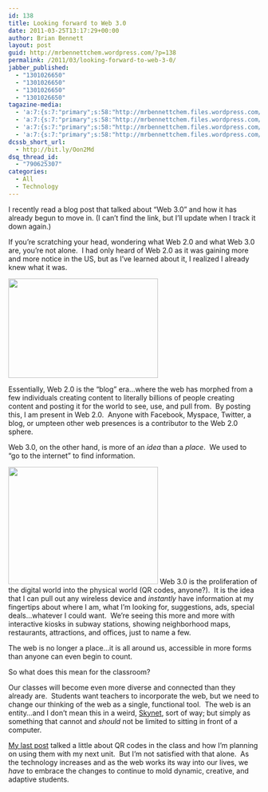 ```yaml
---
id: 138
title: Looking forward to Web 3.0
date: 2011-03-25T13:17:29+00:00
author: Brian Bennett
layout: post
guid: http://mrbennettchem.wordpress.com/?p=138
permalink: /2011/03/looking-forward-to-web-3-0/
jabber_published:
  - "1301026650"
  - "1301026650"
  - "1301026650"
  - "1301026650"
tagazine-media:
  - 'a:7:{s:7:"primary";s:58:"http://mrbennettchem.files.wordpress.com/2011/03/web20.jpg";s:6:"images";a:2:{s:58:"http://mrbennettchem.files.wordpress.com/2011/03/web20.jpg";a:6:{s:8:"file_url";s:58:"http://mrbennettchem.files.wordpress.com/2011/03/web20.jpg";s:5:"width";s:3:"800";s:6:"height";s:3:"533";s:4:"type";s:5:"image";s:4:"area";s:6:"426400";s:9:"file_path";s:0:"";}s:58:"http://mrbennettchem.files.wordpress.com/2011/03/web30.png";a:6:{s:8:"file_url";s:58:"http://mrbennettchem.files.wordpress.com/2011/03/web30.png";s:5:"width";s:3:"524";s:6:"height";s:3:"412";s:4:"type";s:5:"image";s:4:"area";s:6:"215888";s:9:"file_path";s:0:"";}}s:6:"videos";a:0:{}s:11:"image_count";s:1:"2";s:6:"author";s:8:"16240831";s:7:"blog_id";s:8:"15671678";s:9:"mod_stamp";s:19:"2011-03-25 04:24:59";}'
  - 'a:7:{s:7:"primary";s:58:"http://mrbennettchem.files.wordpress.com/2011/03/web20.jpg";s:6:"images";a:2:{s:58:"http://mrbennettchem.files.wordpress.com/2011/03/web20.jpg";a:6:{s:8:"file_url";s:58:"http://mrbennettchem.files.wordpress.com/2011/03/web20.jpg";s:5:"width";s:3:"800";s:6:"height";s:3:"533";s:4:"type";s:5:"image";s:4:"area";s:6:"426400";s:9:"file_path";s:0:"";}s:58:"http://mrbennettchem.files.wordpress.com/2011/03/web30.png";a:6:{s:8:"file_url";s:58:"http://mrbennettchem.files.wordpress.com/2011/03/web30.png";s:5:"width";s:3:"524";s:6:"height";s:3:"412";s:4:"type";s:5:"image";s:4:"area";s:6:"215888";s:9:"file_path";s:0:"";}}s:6:"videos";a:0:{}s:11:"image_count";s:1:"2";s:6:"author";s:8:"16240831";s:7:"blog_id";s:8:"15671678";s:9:"mod_stamp";s:19:"2011-03-25 04:24:59";}'
  - 'a:7:{s:7:"primary";s:58:"http://mrbennettchem.files.wordpress.com/2011/03/web20.jpg";s:6:"images";a:2:{s:58:"http://mrbennettchem.files.wordpress.com/2011/03/web20.jpg";a:6:{s:8:"file_url";s:58:"http://mrbennettchem.files.wordpress.com/2011/03/web20.jpg";s:5:"width";s:3:"800";s:6:"height";s:3:"533";s:4:"type";s:5:"image";s:4:"area";s:6:"426400";s:9:"file_path";s:0:"";}s:58:"http://mrbennettchem.files.wordpress.com/2011/03/web30.png";a:6:{s:8:"file_url";s:58:"http://mrbennettchem.files.wordpress.com/2011/03/web30.png";s:5:"width";s:3:"524";s:6:"height";s:3:"412";s:4:"type";s:5:"image";s:4:"area";s:6:"215888";s:9:"file_path";s:0:"";}}s:6:"videos";a:0:{}s:11:"image_count";s:1:"2";s:6:"author";s:8:"16240831";s:7:"blog_id";s:8:"15671678";s:9:"mod_stamp";s:19:"2011-03-25 04:24:59";}'
  - 'a:7:{s:7:"primary";s:58:"http://mrbennettchem.files.wordpress.com/2011/03/web20.jpg";s:6:"images";a:2:{s:58:"http://mrbennettchem.files.wordpress.com/2011/03/web20.jpg";a:6:{s:8:"file_url";s:58:"http://mrbennettchem.files.wordpress.com/2011/03/web20.jpg";s:5:"width";s:3:"800";s:6:"height";s:3:"533";s:4:"type";s:5:"image";s:4:"area";s:6:"426400";s:9:"file_path";s:0:"";}s:58:"http://mrbennettchem.files.wordpress.com/2011/03/web30.png";a:6:{s:8:"file_url";s:58:"http://mrbennettchem.files.wordpress.com/2011/03/web30.png";s:5:"width";s:3:"524";s:6:"height";s:3:"412";s:4:"type";s:5:"image";s:4:"area";s:6:"215888";s:9:"file_path";s:0:"";}}s:6:"videos";a:0:{}s:11:"image_count";s:1:"2";s:6:"author";s:8:"16240831";s:7:"blog_id";s:8:"15671678";s:9:"mod_stamp";s:19:"2011-03-25 04:24:59";}'
dcssb_short_url:
  - http://bit.ly/Oon2Md
dsq_thread_id:
  - "790625307"
categories:
  - All
  - Technology
---
```

I recently read a blog post that talked about &#8220;Web 3.0&#8221; and how it has already begun to move in. (I can&#8217;t find the link, but I&#8217;ll update when I track it down again.)

If you&#8217;re scratching your head, wondering what Web 2.0 and what Web 3.0 are, you&#8217;re not alone.  I had only heard of Web 2.0 as it was gaining more and more notice in the US, but as I&#8217;ve learned about it, I realized I already knew what it was.

<img class="alignleft size-medium wp-image-143" title="Web 2.0" src="http://blog.ohheybrian.com/wp-content/uploads/2011/03/web20.jpg?w=300" alt="" width="300" height="199" srcset="https://blog.ohheybrian.com/wp-content/uploads/2011/03/web20.jpg 800w, https://blog.ohheybrian.com/wp-content/uploads/2011/03/web20-300x199.jpg 300w" sizes="(max-width: 300px) 100vw, 300px" />

Essentially, Web 2.0 is the &#8220;blog&#8221; era&#8230;where the web has morphed from a few individuals creating content to literally billions of people creating content and posting it for the world to see, use, and pull from.  By posting this, I am present in Web 2.0.  Anyone with Facebook, Myspace, Twitter, a blog, or umpteen other web presences is a contributor to the Web 2.0 sphere.

Web 3.0, on the other hand, is more of an _idea_ than a _place_.  We used to &#8220;go to the internet&#8221; to find information.

[<img class="alignright size-medium wp-image-144" title="Web 3.0" src="http://blog.ohheybrian.com/wp-content/uploads/2011/03/web30.png?w=300" alt="" width="300" height="235" srcset="https://blog.ohheybrian.com/wp-content/uploads/2011/03/web30.png 524w, https://blog.ohheybrian.com/wp-content/uploads/2011/03/web30-300x235.png 300w" sizes="(max-width: 300px) 100vw, 300px" />](http://blog.ohheybrian.com/wp-content/uploads/2011/03/web30.png) Web 3.0 is the proliferation of the digital world into the physical world (QR codes, anyone?).  It is the idea that I can pull out any wireless device and _instantly_ have information at my fingertips about where I am, what I&#8217;m looking for, suggestions, ads, special deals&#8230;whatever I could want.  We&#8217;re seeing this more and more with interactive kiosks in subway stations, showing neighborhood maps, restaurants, attractions, and offices, just to name a few.

The web is no longer a place&#8230;it is all around us, accessible in more forms than anyone can even begin to count.

So what does this mean for the classroom?

Our classes will become even more diverse and connected than they already are.  Students want teachers to incorporate the web, but we need to change our thinking of the web as a single, functional tool.  The web is an entity&#8230;and I don&#8217;t mean this in a weird, [Skynet](http://en.wikipedia.org/wiki/Skynet_(Terminator)), sort of way; but simply as something that cannot and _should_ not be limited to sitting in front of a computer.

[My last post](http://blog.ohheybrian.com/2011/03/24/new-twitter-etc11-thoughts-etc/) talked a little about QR codes in the class and how I&#8217;m planning on using them with my next unit.  But I&#8217;m not satisfied with that alone.  As the technology increases and as the web works its way into our lives, we _have_ to embrace the changes to continue to mold dynamic, creative, and adaptive students.